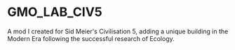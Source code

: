 # GMO_LAB_CIV5
A mod I created for Sid Meier's Civilisation 5, adding a unique building in the Modern Era following the successful research of Ecology.
